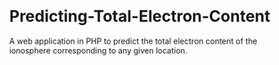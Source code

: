 # Predicting-Total-Electron-Content
A web application in PHP to predict the total electron content of the ionosphere corresponding to any given location.
